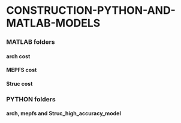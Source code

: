 # CONSTRUCTION-PYTHON-AND-MATLAB-MODELS
### MATLAB folders
#### arch cost
#### MEPFS cost
#### Struc cost
### PYTHON folders
#### arch, mepfs and Struc_high_accuracy_model
